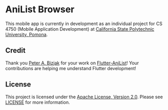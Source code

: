 # AniList Browser

This mobile app is currently in development as an individual project for CS 4750 (Mobile Application Development) at [California State Polytechnic University, Pomona](https://www.cpp.edu/).

## Credit

Thank you [Peter A. Bizjak](https://github.com/sunderee) for your work on [Flutter-AniList](https://github.com/sunderee/Flutter-AniList)! Your contributions are helping me understand Flutter development!

## License

This project is licensed under the [Apache License, Version 2.0](https://www.apache.org/licenses/LICENSE-2.0). Please see [LICENSE](https://github.com/philripd/anilist_browser/blob/main/LICENSE) for more information.